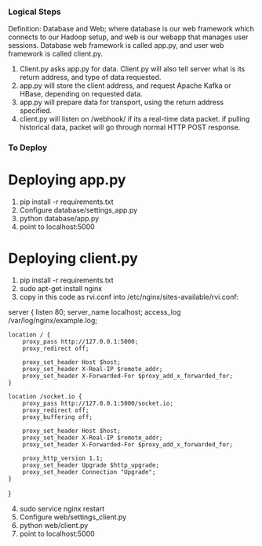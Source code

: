 ### Logical Steps
Definition: Database and Web; where database is our web framework which connects to our Hadoop setup, and web is our webapp that manages user sessions. Database web framework is called app.py, and user web framework is called client.py.

1. Client.py asks app.py for data. Client.py will also tell server what is its return address, and type of data requested.
2. app.py will store the client address, and request Apache Kafka or HBase, depending on requested data.
3. app.py will prepare data for transport, using the return address specified.
3. client.py will listen on /webhook/ if its a real-time data packet. if pulling historical data, packet will go through normal HTTP POST response.

### To Deploy
# Deploying app.py
1. pip install -r requirements.txt
2. Configure database/settings_app.py
3. python database/app.py
4. point to localhost:5000

# Deploying client.py
1. pip install -r requirements.txt
2. sudo apt-get install nginx
3. copy in this code as rvi.conf into /etc/nginx/sites-available/rvi.conf:

server {
    listen 80;
    server_name localhost;
    access_log /var/log/nginx/example.log;

    location / {
        proxy_pass http://127.0.0.1:5000;
        proxy_redirect off;

        proxy_set_header Host $host;
        proxy_set_header X-Real-IP $remote_addr;
        proxy_set_header X-Forwarded-For $proxy_add_x_forwarded_for;
    }

    location /socket.io {
        proxy_pass http://127.0.0.1:5000/socket.io;
        proxy_redirect off;
        proxy_buffering off;

        proxy_set_header Host $host;
        proxy_set_header X-Real-IP $remote_addr;
        proxy_set_header X-Forwarded-For $proxy_add_x_forwarded_for;

        proxy_http_version 1.1;
        proxy_set_header Upgrade $http_upgrade;
        proxy_set_header Connection "Upgrade";
    }
}

4. sudo service nginx restart
5. Configure web/settings_client.py
6. python web/client.py
7. point to localhost:5000